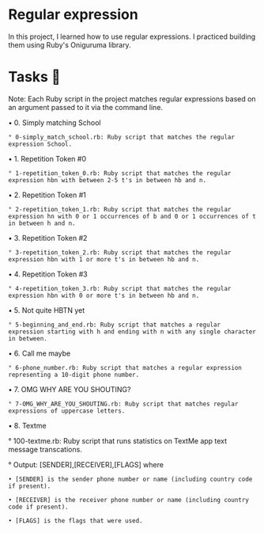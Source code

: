 # Regular expression
In this project, I learned how to use regular expressions. I practiced building them using Ruby's Oniguruma library.

# Tasks 📃
Note: Each Ruby script in the project matches regular expressions based on an argument passed to it via the command line.

• 0. Simply matching School

    ° 0-simply_match_school.rb: Ruby script that matches the regular expression School.

• 1. Repetition Token #0

    ° 1-repetition_token_0.rb: Ruby script that matches the regular expression hbn with between 2-5 t's in between hb and n.

• 2. Repetition Token #1

    ° 2-repetition_token_1.rb: Ruby script that matches the regular expression hn with 0 or 1 occurrences of b and 0 or 1 occurrences of t in between h and n.

• 3. Repetition Token #2

    ° 3-repetition_token_2.rb: Ruby script that matches the regular expression hbn with 1 or more t's in between hb and n.

• 4. Repetition Token #3

    ° 4-repetition_token_3.rb: Ruby script that matches the regular expression hbn with 0 or more t's in between hb and n.

• 5. Not quite HBTN yet

    ° 5-beginning_and_end.rb: Ruby script that matches a regular expression starting with h and ending with n with any single character in between.

• 6. Call me maybe

    ° 6-phone_number.rb: Ruby script that matches a regular expression representing a 10-digit phone number.

• 7. OMG WHY ARE YOU SHOUTING?

    ° 7-OMG_WHY_ARE_YOU_SHOUTING.rb: Ruby script that matches regular expressions of uppercase letters.

• 8. Textme

 ° 100-textme.rb: Ruby script that runs statistics on TextMe app text message transcations.

 ° Output: [SENDER],[RECEIVER],[FLAGS] where

    • [SENDER] is the sender phone number or name (including country code if present).

    • [RECEIVER] is the receiver phone number or name (including country code if present).

    • [FLAGS] is the flags that were used.
